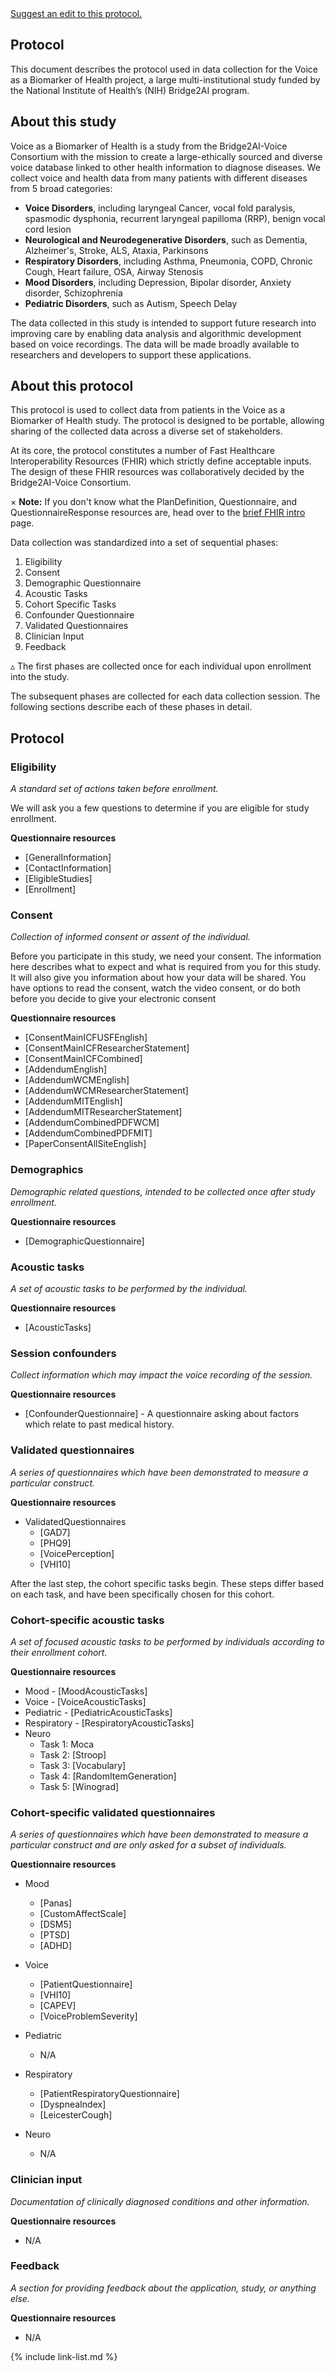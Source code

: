 <div><a href="https://github.com/kind-lab/voice-biomarker-fhir/edit/main/input/pagecontent/protocol.md">Suggest an edit to this protocol.</a></div>

## Protocol

This document describes the protocol used in data collection for the Voice as a Biomarker of Health project, a large multi-institutional study funded by the National Institute of Health’s (NIH) Bridge2AI program.

## About this study

Voice as a Biomarker of Health is a study from the Bridge2AI-Voice Consortium with the
mission to create a large-ethically sourced and diverse voice database linked to other
health information to diagnose diseases.
We collect voice and health data from many patients with different
diseases from 5 broad categories:

* **Voice Disorders**, including laryngeal Cancer, vocal fold paralysis, spasmodic dysphonia, recurrent laryngeal papilloma (RRP), benign vocal cord lesion 
* **Neurological and Neurodegenerative Disorders**, such as Dementia, Alzheimer's, Stroke, ALS, Ataxia, Parkinsons
* **Respiratory Disorders**, including Asthma, Pneumonia, COPD, Chronic Cough, Heart failure, OSA, Airway Stenosis 
* **Mood Disorders**, including Depression, Bipolar disorder, Anxiety disorder, Schizophrenia
* **Pediatric Disorders**, such as Autism, Speech Delay

The data collected in this study is intended to support future research into
improving care by enabling data analysis and algorithmic development
based on voice recordings. The data will be made broadly available to researchers and
developers to support these applications.

## About this protocol

This protocol is used to collect data from patients in the Voice as a Biomarker of Health
study. The protocol is designed to be portable, allowing sharing of the collected data
across a diverse set of stakeholders.

At its core, the protocol constitutes a number of Fast Healthcare Interoperability
Resources (FHIR) which strictly define acceptable inputs. The design of these FHIR resources
was collaboratively decided by the Bridge2AI-Voice Consortium.

<div class="alert info">
  <span class="closebtn">×</span>  
  <strong>Note:</strong> If you don't know what the PlanDefinition, Questionnaire, and QuestionnaireResponse resources are, head over to the <a href="/vbai-fhir/brief_fhir_intro.html">brief FHIR intro</a> page.
</div>

Data collection was standardized into a set of sequential phases:

1. Eligibility
2. Consent
3. Demographic Questionnaire
4. Acoustic Tasks
5. Cohort Specific Tasks
6. Confounder Questionnaire
7. Validated Questionnaires
8. Clinician Input
9. Feedback

▵ The first phases are collected once for each individual upon enrollment into the study.

The subsequent phases are collected for each data collection session.
The following sections describe each of these phases in detail.

## Protocol

### Eligibility

*A standard set of actions taken before enrollment.*

We will ask you a few questions to determine if you are eligible for study enrollment.

**Questionnaire resources**
<!-- * [SurveyCompletion] - who is completing the survey -->
* [GeneralInformation]
* [ContactInformation]
* [EligibleStudies]
* [Enrollment]

### Consent

*Collection of informed consent or assent of the individual.*

Before you participate in this study, we need your consent. The information here describes what to expect and what is required from you for this study. It will also give you information about how your data will be shared. You have options to read the consent, watch the video consent, or do both before you decide to give your electronic consent

**Questionnaire resources**
* [ConsentMainICFUSFEnglish]
* [ConsentMainICFResearcherStatement]
* [ConsentMainICFCombined]
* [AddendumEnglish]
* [AddendumWCMEnglish]
* [AddendumWCMResearcherStatement]
* [AddendumMITEnglish]
* [AddendumMITResearcherStatement]
* [AddendumCombinedPDFWCM]
* [AddendumCombinedPDFMIT]
* [PaperConsentAllSiteEnglish]

### Demographics

*Demographic related questions, intended to be collected once after study enrollment.*

**Questionnaire resources**
* [DemographicQuestionnaire]

<!-- Acoustic tasks -->
### Acoustic tasks

*A set of acoustic tasks to be performed by the individual.*

**Questionnaire resources**
* [AcousticTasks]

<!-- Session specific variables collected -->
### Session confounders

*Collect information which may impact the voice recording of the session.*

**Questionnaire resources**
* [ConfounderQuestionnaire] - A questionnaire asking about factors which relate to past medical history.

<!-- validated questionnaires -->
### Validated questionnaires

*A series of questionnaires which have been demonstrated to measure a particular construct.*

**Questionnaire resources**
* ValidatedQuestionnaires
  - [GAD7]
  - [PHQ9]
  - [VoicePerception]
  - [VHI10]

After the last step, the cohort specific tasks begin. These steps differ based on each task, and have been specifically chosen for this cohort.

<!-- cohort-specific acoustic tasks -->
### Cohort-specific acoustic tasks

*A set of focused acoustic tasks to be performed by individuals according to their enrollment cohort.*

**Questionnaire resources**
* Mood - [MoodAcousticTasks]
* Voice - [VoiceAcousticTasks]
* Pediatric - [PediatricAcousticTasks]
* Respiratory - [RespiratoryAcousticTasks]
* Neuro
  * Task 1: Moca
  * Task 2: [Stroop]
  * Task 3: [Vocabulary]
  * Task 4: [RandomItemGeneration]
  * Task 5: [Winograd]

<!-- cohort-specific confounders -->
<!--
### Cohort-specific confounders
### [VbaiPlanDefinitionCohortSpecificConfoundersExample] 
- A questionnaire relating to past medical history.
-->

<!-- cohort-specific validated questionnaires -->
### Cohort-specific validated questionnaires

*A series of questionnaires which have been demonstrated to measure a particular construct and are only asked for a subset of individuals.*

**Questionnaire resources**
* Mood
  - [Panas]
  - [CustomAffectScale]
  - [DSM5]
  - [PTSD]
  - [ADHD]
  <!-- - Altman Self-Rating Mania Scale-->
    <!-- - Severity Measure for Social Anxiety Disorder (Social Phobia)—Adult - 10 -->
    <!-- - Well-being: Secure Flourishing Index -->
    <!-- - Hamburg–Hannover Agitation Scale (H2A) -->
    <!-- - Chalder Fatigue Scale 11 -->
    <!-- - The Big Five Inventory–2 Extra Short Form   -->


* Voice  
  - [PatientQuestionnaire]
  - [VHI10]
  - [CAPEV]
  - [VoiceProblemSeverity]
* Pediatric
  - N/A
  <!-- - [PSC17] -->
* Respiratory
  - [PatientRespiratoryQuestionnaire]
  - [DyspneaIndex]
  - [LeicesterCough]
  <!-- - [UrgeToCough] -->
* Neuro
  - N/A

<!-- clinical input -->
### Clinician input

*Documentation of clinically diagnosed conditions and other information.*

**Questionnaire resources**
* N/A

### Feedback

*A section for providing feedback about the application, study, or anything else.*

**Questionnaire resources**
* N/A

{% include link-list.md %}